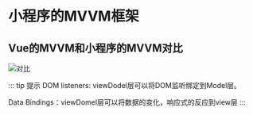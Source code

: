 # 小程序的MVVM框架

## Vue的MVVM和小程序的MVVM对比
<img :src="$withBase('/images/mini-program/vue与小程序MVVM对比.png')" alt="对比">

::: tip 提示
DOM listeners: viewDodel层可以将DOM监听绑定到Model层。

Data Bindings：viewDomel层可以将数据的变化，响应式的反应到view层
:::